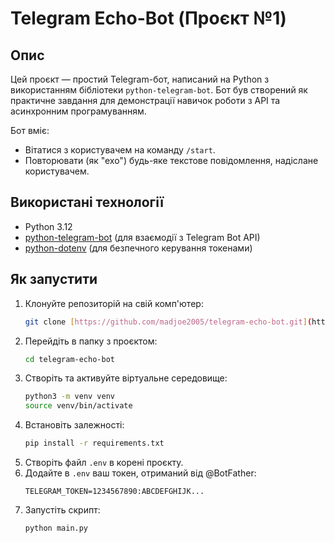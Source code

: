 # Telegram Echo-Bot (Проєкт №1)

## Опис

Цей проєкт — простий Telegram-бот, написаний на Python з використанням бібліотеки `python-telegram-bot`. Бот був створений як практичне завдання для демонстрації навичок роботи з API та асинхронним програмуванням.

Бот вміє:
* Вітатися з користувачем на команду `/start`.
* Повторювати (як "ехо") будь-яке текстове повідомлення, надіслане користувачем.

## Використані технології

* Python 3.12
* [python-telegram-bot](https://python-telegram-bot.org/) (для взаємодії з Telegram Bot API)
* [python-dotenv](https://pypi.org/project/python-dotenv/) (для безпечного керування токенами)

## Як запустити

1.  Клонуйте репозиторій на свій комп'ютер:
    ```bash
    git clone [https://github.com/madjoe2005/telegram-echo-bot.git](https://github.com/ТВІЙ_НІК/telegram-echo-bot.git)
    ```
2.  Перейдіть в папку з проєктом:
    ```bash
    cd telegram-echo-bot
    ```
3.  Створіть та активуйте віртуальне середовище:
    ```bash
    python3 -m venv venv
    source venv/bin/activate
    ```
4.  Встановіть залежності:
    ```bash
    pip install -r requirements.txt
    ```
5.  Створіть файл `.env` в корені проєкту.
6.  Додайте в `.env` ваш токен, отриманий від @BotFather:
    ```
    TELEGRAM_TOKEN=1234567890:ABCDEFGHIJK...
    ```
7.  Запустіть скрипт:
    ```bash
    python main.py
    ```